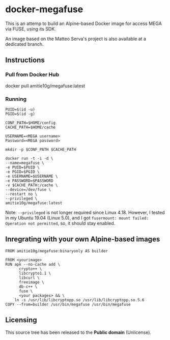 # docker-megafuse

This is an attemp to build an Alpine-based Docker image for access MEGA via FUSE, using its SDK.

An image based on the Matteo Serva's project is also available at a dedicated branch.

## Instructions

### Pull from Docker Hub
docker pull amitie10g/megafuse:latest

### Running
```
PUID=$(id -u)
PGID=$(id -g)

CONF_PATH=$HOME/config
CACHE_PATH=$HOME/cache

USERNAME=<MEGA username>
Password=<MEGA password>

mkdir -p $CONF_PATH $CACHE_PATH

docker run -t -i -d \
--name=megafuse \
-e PUID=$PUID \
-e PGID=$PGID \
-e USERNAME=$USERNAME \
-e PASSWORD=$PASSWORD
-v $CACHE_PATH:/cache \
--device=/dev/fuse \
--restart no \
--privileged \
amitie10g/megafuse:latest
```
Note: `--privileged` is not longer required since Linux 4.18. However, I tested in my Ubuntu 19.04 (Linux 5.0), and I got `fusermount: mount failed: Operation not permitted`, so, it should stay enabled.

## Inregrating with your own Alpine-based images
```
FROM amitie10g/megafuse:binaryonly AS builder

FROM <yourimage>
RUN apk --no-cache add \
      crypto++ \
      libcrypto1.1 \
      libcurl \
      freeimage \
      db-c++ \
      fuse \
      <your packages> && \
    ln -s /usr/lib/libcryptopp.so /usr/lib/libcryptopp.so.5.6
COPY --from=builder /usr/bin/megafuse /usr/bin/megafuse 
``` 

## Licensing
This source tree has been released to the **Public domain** (Unlicense).
